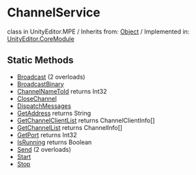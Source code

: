 # ChannelService
class in UnityEditor.MPE
 / Inherits from: <a href="https://docs.unity3d.com/6000.0/Documentation/ScriptReference/Object.html">Object</a> / Implemented in: <a href="https://docs.unity3d.com/6000.0/Documentation/ScriptReference/UnityEditor.CoreModule.html">UnityEditor.CoreModule</a>
## Static Methods
- <a href="https://docs.unity3d.com/6000.0/Documentation/ScriptReference/ChannelService.Broadcast.html">Broadcast</a> (2 overloads)
- <a href="https://docs.unity3d.com/6000.0/Documentation/ScriptReference/ChannelService.BroadcastBinary.html">BroadcastBinary</a>
- <a href="https://docs.unity3d.com/6000.0/Documentation/ScriptReference/ChannelService.ChannelNameToId.html">ChannelNameToId</a> returns Int32
- <a href="https://docs.unity3d.com/6000.0/Documentation/ScriptReference/ChannelService.CloseChannel.html">CloseChannel</a>
- <a href="https://docs.unity3d.com/6000.0/Documentation/ScriptReference/ChannelService.DispatchMessages.html">DispatchMessages</a>
- <a href="https://docs.unity3d.com/6000.0/Documentation/ScriptReference/ChannelService.GetAddress.html">GetAddress</a> returns String
- <a href="https://docs.unity3d.com/6000.0/Documentation/ScriptReference/ChannelService.GetChannelClientList.html">GetChannelClientList</a> returns ChannelClientInfo[]
- <a href="https://docs.unity3d.com/6000.0/Documentation/ScriptReference/ChannelService.GetChannelList.html">GetChannelList</a> returns ChannelInfo[]
- <a href="https://docs.unity3d.com/6000.0/Documentation/ScriptReference/ChannelService.GetPort.html">GetPort</a> returns Int32
- <a href="https://docs.unity3d.com/6000.0/Documentation/ScriptReference/ChannelService.IsRunning.html">IsRunning</a> returns Boolean
- <a href="https://docs.unity3d.com/6000.0/Documentation/ScriptReference/ChannelService.Send.html">Send</a> (2 overloads)
- <a href="https://docs.unity3d.com/6000.0/Documentation/ScriptReference/ChannelService.Start.html">Start</a>
- <a href="https://docs.unity3d.com/6000.0/Documentation/ScriptReference/ChannelService.Stop.html">Stop</a>
